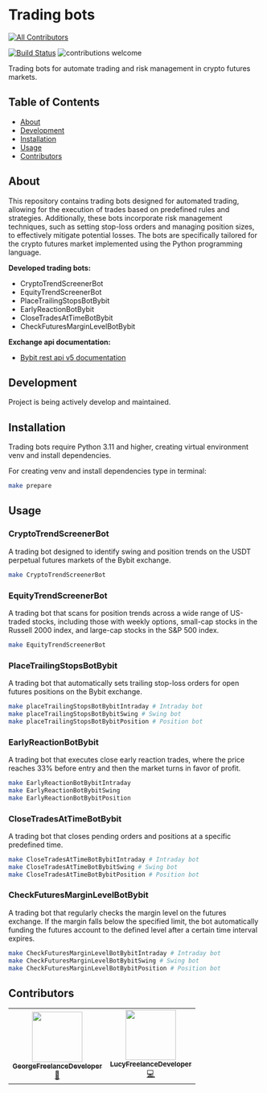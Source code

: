 # Trading bots
<!-- ALL-CONTRIBUTORS-BADGE:START - Do not remove or modify this section -->
[![All Contributors](https://img.shields.io/badge/all_contributors-2-orange.svg?style=flat-square)](#contributors-)
<!-- ALL-CONTRIBUTORS-BADGE:END -->

[![Build Status](https://img.shields.io/badge/python-3.11-blue)](https://www.python.org/downloads/)
![contributions welcome](https://img.shields.io/badge/contributions-welcome-brightgreen.svg?style=flat)

Trading bots for automate trading and risk management in crypto futures markets.

## Table of Contents

- [About](#about)
- [Development](#development)
- [Installation](#installation)
- [Usage](#usage)
- [Contributors](#contributors)

## About
This repository contains trading bots designed for automated trading, allowing for the execution of trades based on predefined rules and strategies. Additionally, these bots incorporate risk management techniques, such as setting stop-loss orders and managing position sizes, to effectively mitigate potential losses. The bots are specifically tailored for the crypto futures market implemented using the Python programming language.

**Developed trading bots:**
* CryptoTrendScreenerBot
* EquityTrendScreenerBot
* PlaceTrailingStopsBotBybit
* EarlyReactionBotBybit
* CloseTradesAtTimeBotBybit
* CheckFuturesMarginLevelBotBybit

**Exchange api documentation:**
* [Bybit rest api v5 documentation](https://bybit-exchange.github.io/docs/v5/intro)


## Development
Project is being actively develop and maintained.

## Installation
Trading bots require Python 3.11 and higher, creating virtual environment venv and install dependencies.

For creating venv and install dependencies type in terminal:

```bash
make prepare
```

## Usage

### CryptoTrendScreenerBot
A trading bot designed to identify swing and position trends on the USDT perpetual futures markets of the Bybit exchange.

```bash
make CryptoTrendScreenerBot
```

### EquityTrendScreenerBot
A trading bot that scans for position trends across a wide range of US-traded stocks, including those with weekly options, small-cap stocks in the Russell 2000 index, and large-cap stocks in the S&P 500 index.

```bash
make EquityTrendScreenerBot
```

### PlaceTrailingStopsBotBybit
A trading bot that automatically sets trailing stop-loss orders for open futures positions on the Bybit exchange.

```bash
make placeTrailingStopsBotBybitIntraday # Intraday bot
make placeTrailingStopsBotBybitSwing # Swing bot
make placeTrailingStopsBotBybitPosition # Position bot
```

### EarlyReactionBotBybit
A trading bot that executes close early reaction trades, where the price reaches 33% before entry and then the market turns in favor of profit.

```bash
make EarlyReactionBotBybitIntraday
make EarlyReactionBotBybitSwing
make EarlyReactionBotBybitPosition
```

### CloseTradesAtTimeBotBybit
A trading bot that closes pending orders and positions at a specific predefined time.

```bash
make CloseTradesAtTimeBotBybitIntraday # Intraday bot
make CloseTradesAtTimeBotBybitSwing # Swing bot
make CloseTradesAtTimeBotBybitPosition # Position bot
```


### CheckFuturesMarginLevelBotBybit
A trading bot that regularly checks the margin level on the futures exchange. If the margin falls below the specified limit, the bot automatically funding the futures account to the defined level after a certain time interval expires.

```bash
make CheckFuturesMarginLevelBotBybitIntraday # Intraday bot
make CheckFuturesMarginLevelBotBybitSwing # Swing bot
make CheckFuturesMarginLevelBotBybitPosition # Position bot
```

## Contributors
<!-- ALL-CONTRIBUTORS-LIST:START - Do not remove or modify this section -->
<!-- prettier-ignore-start -->
<!-- markdownlint-disable -->
<table>
  <tr>
     <td align="center"><a href="https://github.com/GeorgeFreelanceDeveloper"><img src="https://avatars.githubusercontent.com/u/112611533?v=4" width="100px;" alt=""/><br /><sub><b>GeorgeFreelanceDeveloper</b></sub></a><br /><a href="https://github.com/GeorgeFreelanceDeveloper" title="Ideas">🤔</a></td>
    <td align="center"><a href="https://github.com/LucyFreelanceDeveloper"><img src="https://avatars.githubusercontent.com/u/115091833?v=4" width="100px;" alt=""/><br /><sub><b>LucyFreelanceDeveloper</b></sub></a><br /><a href="https://github.com/LucyFreelanceDeveloper" title="Code">💻</a></td>
  </tr>
</table>
